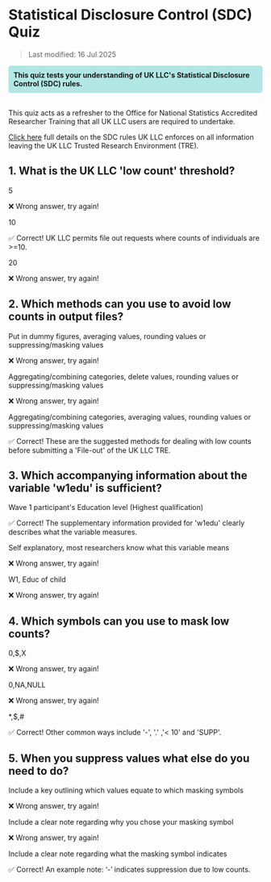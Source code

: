 # Statistical Disclosure Control (SDC) Quiz
>Last modified: 16 Jul 2025

<div style="background-color: rgba(0, 178, 169, 0.3); padding: 10px; border-radius: 5px;"><strong>This quiz tests your understanding of UK LLC's Statistical Disclosure Control (SDC) rules.</strong></div style>  
<br>

This quiz acts as a refresher to the Office for National Statistics Accredited Researcher Training that all UK LLC users are required to undertake.

[Click here](../user_guide/SDC.md) full details on the SDC rules UK LLC enforces on all information leaving the UK LLC Trusted Research Environment (TRE).

## 1. What is the UK LLC 'low count' threshold?

<aside class="dropdown admonition tip"><p class="admonition-title">5</p><p>❌ Wrong answer, try again!</p></aside>

<aside class="dropdown admonition tip"><p class="admonition-title">10</p><p>✅ Correct! UK LLC permits file out requests where counts of individuals are >=10.</p></aside>

<aside class="dropdown admonition tip"><p class="admonition-title">20</p><p>❌ Wrong answer, try again!</p></aside>


## 2. Which methods can you use to avoid low counts in output files?

<aside class="dropdown admonition tip"><p class="admonition-title">Put in dummy figures, averaging values, rounding values or suppressing/masking values</p><p>❌ Wrong answer, try again!</p></aside>

<aside class="dropdown admonition tip"><p class="admonition-title">Aggregating/combining categories, delete values, rounding values or suppressing/masking values</p><p>❌ Wrong answer, try again!</p></aside>

<aside class="dropdown admonition tip"><p class="admonition-title">Aggregating/combining categories, averaging values, rounding values or suppressing/masking values</p><p>✅ Correct! These are the suggested methods for dealing with low counts before submitting a 'File-out' of the UK LLC TRE.</p></aside>


## 3. Which accompanying information about the variable 'w1edu' is sufficient?

<aside class="dropdown admonition tip"><p class="admonition-title">Wave 1 participant's Education level (Highest qualification)</p><p>✅ Correct! The supplementary information provided for 'w1edu' clearly describes what the variable measures.</p></aside>

<aside class="dropdown admonition tip"><p class="admonition-title">Self explanatory, most researchers know what this variable means</p><p>❌ Wrong answer, try again!</p></aside>

<aside class="dropdown admonition tip"><p class="admonition-title">W1, Educ of child</p><p>❌ Wrong answer, try again!</p></aside>


## 4. Which symbols can you use to mask low counts?

<aside class="dropdown admonition tip"><p class="admonition-title">0,$,X</p><p>❌ Wrong answer, try again!</p></aside>

<aside class="dropdown admonition tip"><p class="admonition-title">0,NA,NULL</p><p>❌ Wrong answer, try again!</p></aside>

<aside class="dropdown admonition tip"><p class="admonition-title">*,$,#</p><p>✅ Correct! Other common ways include '-', '.' ,'< 10' and 'SUPP'.</p></aside>


## 5. When you suppress values what else do you need to do?

<aside class="dropdown admonition tip"><p class="admonition-title">Include a key outlining which values equate to which masking symbols</p><p>❌ Wrong answer, try again!</p></aside>

<aside class="dropdown admonition tip"><p class="admonition-title">Include a clear note regarding why you chose your masking symbol</p><p>❌ Wrong answer, try again!</p></aside>

<aside class="dropdown admonition tip"><p class="admonition-title">Include a clear note regarding what the masking symbol indicates</p><p>✅ Correct! An example note: ‘-’ indicates suppression due to low counts.</p></aside>